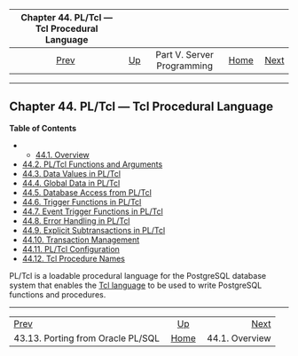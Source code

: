 <!--?xml version="1.0" encoding="UTF-8" standalone="no"?-->

|            Chapter 44. PL/Tcl — Tcl Procedural Language           |                                                            |                            |                                                       |                                               |
| :---------------------------------------------------------------: | :--------------------------------------------------------- | :------------------------: | ----------------------------------------------------: | --------------------------------------------: |
| [Prev](plpgsql-porting.html "43.13. Porting from Oracle PL/SQL")  | [Up](server-programming.html "Part V. Server Programming") | Part V. Server Programming | [Home](index.html "PostgreSQL 17devel Documentation") |  [Next](pltcl-overview.html "44.1. Overview") |

***

## Chapter 44. PL/Tcl — Tcl Procedural Language

**Table of Contents**

  * *   [44.1. Overview](pltcl-overview.html)
  * [44.2. PL/Tcl Functions and Arguments](pltcl-functions.html)
  * [44.3. Data Values in PL/Tcl](pltcl-data.html)
  * [44.4. Global Data in PL/Tcl](pltcl-global.html)
  * [44.5. Database Access from PL/Tcl](pltcl-dbaccess.html)
  * [44.6. Trigger Functions in PL/Tcl](pltcl-trigger.html)
  * [44.7. Event Trigger Functions in PL/Tcl](pltcl-event-trigger.html)
  * [44.8. Error Handling in PL/Tcl](pltcl-error-handling.html)
  * [44.9. Explicit Subtransactions in PL/Tcl](pltcl-subtransactions.html)
  * [44.10. Transaction Management](pltcl-transactions.html)
  * [44.11. PL/Tcl Configuration](pltcl-config.html)
  * [44.12. Tcl Procedure Names](pltcl-procnames.html)

PL/Tcl is a loadable procedural language for the PostgreSQL database system that enables the [Tcl language](https://www.tcl.tk/) to be used to write PostgreSQL functions and procedures.

***

|                                                                   |                                                            |                                               |
| :---------------------------------------------------------------- | :--------------------------------------------------------: | --------------------------------------------: |
| [Prev](plpgsql-porting.html "43.13. Porting from Oracle PL/SQL")  | [Up](server-programming.html "Part V. Server Programming") |  [Next](pltcl-overview.html "44.1. Overview") |
| 43.13. Porting from Oracle PL/SQL                                 |    [Home](index.html "PostgreSQL 17devel Documentation")   |                                44.1. Overview |
